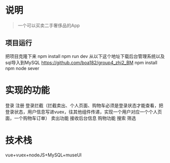 # 说明

> 一个可以买卖二手奢侈品的App

## 项目运行
把项目克隆下来
npm install
npm run dev
从以下这个地址下载后台管理系统以及sql导入到MySQL
https://github.com/boa182/group4_zhi2_BM
npm install
npm node sever

# 实现的功能
登录
注册
登录拦截（拦截卖出、个人页面、购物车必须是登录状态才能查看，把登录状态，用户信息写进vuex，往其他组件传递，实现一个用户对应一个个人页面，一个购物车订单）
卖出功能
接收后台信息
购物功能
搜索
筛选


# 技术栈
vue+vuex+nodeJS+MySQL+museUI


